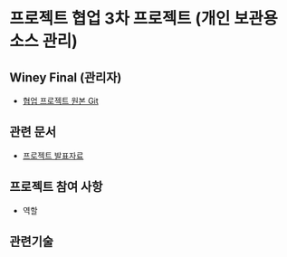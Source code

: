 # 프로젝트 협업 3차 프로젝트 (개인 보관용 소스 관리)

## Winey Final (관리자)

- [협업 프로젝트 원본 Git](https://github.com/sybbb1111/winey_final)

## 관련 문서

- [프로젝트 발표자료](https://www.canva.com/design/DAFn76Ah8eo/xTm5zWyZ7COlKouk6wAaYg/view?utm_content=DAFn76Ah8eo&utm_campaign=designshare&utm_medium=link&utm_source=publishsharelink)

## 프로젝트 참여 사항

- 역할

## 관련기술
